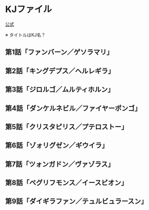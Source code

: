 # KJファイル

[公式](https://www.tv-tokyo.co.jp/anime/kjfile/) 

※ タイトルはKJ名？

## 第1話「ファンバーン／ゲソラマリ」

## 第2話「キングデプス／ヘルレギラ」

## 第3話「ジロルゴ／ムルティホルン」

## 第4話「ダンケルネビル／ファイヤーポンゴ」

## 第5話「クリスタピリス／プテロストー」

## 第6話「ゾォリグゼン／ギウイラ」

## 第7話「ツォンガドン／ヴァゾラス」

## 第8話「ベグリフモンス／イースビオン」

## 第9話「ダイギラファン／テュルビュラースン」
